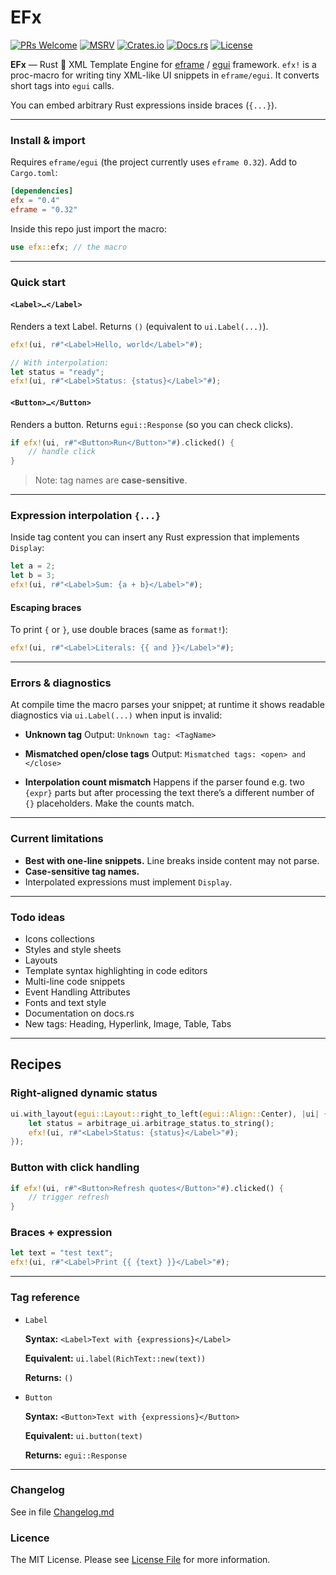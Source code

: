 
# EFx
[![PRs Welcome](https://img.shields.io/badge/PRs-welcome-brightgreen.svg?style=flat-square)](https://makeapullrequest.com)
[![MSRV](https://img.shields.io/badge/rustc-1.85%2B-blue.svg)](#)
[![Crates.io](https://img.shields.io/crates/v/efx.svg)](https://crates.io/crates/efx)
[![Docs.rs](https://docs.rs/efx/badge.svg)](https://docs.rs/efx)
[![License](https://img.shields.io/crates/l/efx)](https://github.com/ZhukMax/efx/blob/main/LICENSE)

**EFx** — Rust 🦀 XML Template Engine for [eframe](https://github.com/emilk/egui/tree/master/crates/eframe) / [egui](https://github.com/emilk/egui) framework.
`efx!` is a proc-macro for writing tiny XML-like UI snippets in `eframe/egui`. It converts short tags into `egui` calls.

You can embed arbitrary Rust expressions inside braces (`{...}`).

---

### Install & import

Requires `eframe/egui` (the project currently uses `eframe 0.32`). Add to `Cargo.toml`:
```toml
[dependencies]
efx = "0.4"
eframe = "0.32"
```

Inside this repo just import the macro:
```rust
use efx::efx; // the macro
```

---

### Quick start

#### `<Label>…</Label>`

Renders a text Label. Returns `()` (equivalent to `ui.Label(...)`).

```rust
efx!(ui, r#"<Label>Hello, world</Label>"#);

// With interpolation:
let status = "ready";
efx!(ui, r#"<Label>Status: {status}</Label>"#);
```

#### `<Button>…</Button>`

Renders a button. Returns `egui::Response` (so you can check clicks).

```rust
if efx!(ui, r#"<Button>Run</Button>"#).clicked() {
    // handle click
}
```

> Note: tag names are **case-sensitive**.

---

### Expression interpolation `{...}`

Inside tag content you can insert any Rust expression that implements `Display`:

```rust
let a = 2;
let b = 3;
efx!(ui, r#"<Label>Sum: {a + b}</Label>"#);
```

#### Escaping braces

To print `{` or `}`, use double braces (same as `format!`):

```rust
efx!(ui, r#"<Label>Literals: {{ and }}</Label>"#);
```

---

### Errors & diagnostics

At compile time the macro parses your snippet; at runtime it shows readable diagnostics via `ui.Label(...)` when input is invalid:

* **Unknown tag**
  Output: `Unknown tag: <TagName>`

* **Mismatched open/close tags**
  Output: `Mismatched tags: <open> and </close>`

* **Interpolation count mismatch**
  Happens if the parser found e.g. two `{expr}` parts but after processing the text there’s a different number of `{}` placeholders. Make the counts match.

---

### Current limitations

* **Best with one-line snippets.** Line breaks inside content may not parse.
* **Case-sensitive tag names.**
* Interpolated expressions must implement `Display`.

---

### Todo ideas

* Icons collections
* Styles and style sheets
* Layouts
* Template syntax highlighting in code editors
* Multi-line code snippets
* Event Handling Attributes
* Fonts and text style
* Documentation on docs.rs
* New tags: Heading, Hyperlink, Image, Table, Tabs

---

## Recipes

### Right-aligned dynamic status

```rust
ui.with_layout(egui::Layout::right_to_left(egui::Align::Center), |ui| {
    let status = arbitrage_ui.arbitrage_status.to_string();
    efx!(ui, r#"<Label>Status: {status}</Label>"#);
});
```

### Button with click handling

```rust
if efx!(ui, r#"<Button>Refresh quotes</Button>"#).clicked() {
    // trigger refresh
}
```

### Braces + expression

```rust
let text = "test text";
efx!(ui, r#"<Label>Print {{ {text} }}</Label>"#);
```

---

### Tag reference

* `Label`

  **Syntax:** `<Label>Text with {expressions}</Label>`

  **Equivalent:** `ui.label(RichText::new(text))`

  **Returns:** `()`


* `Button`

  **Syntax:** `<Button>Text with {expressions}</Button>`

  **Equivalent:** `ui.button(text)`

  **Returns:** `egui::Response`

---

### Changelog
See in file [Changelog.md](Changelog.md)

### Licence
The MIT License. Please see [License File](LICENSE) for more information.
